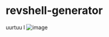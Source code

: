 # revshell-generator
uurtuu l 
![image](https://user-images.githubusercontent.com/65070195/182014419-f455e236-6839-4913-9da4-39cff60f9859.png)
